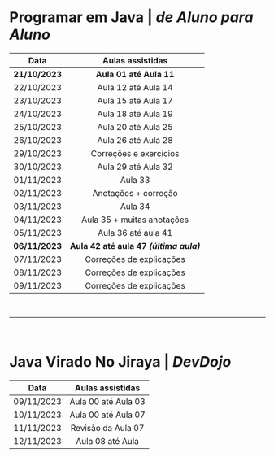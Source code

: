 # Programar em Java | _de Aluno para Aluno_
  Data        | Aulas assistidas    
:-----------: |:-----------------:
**21/10/2023**    | **Aula 01 até Aula 11**
22/10/2023    | Aula 12 até Aula 14
23/10/2023    | Aula 15 até Aula 17
24/10/2023    | Aula 18 até Aula 19
25/10/2023    | Aula 20 até Aula 25
26/10/2023    | Aula 26 até Aula 28
29/10/2023    | Correções e exercícios
30/10/2023    | Aula 29 até Aula 32
01/11/2023    | Aula 33
02/11/2023    | Anotações + correção 
03/11/2023    | Aula 34
04/11/2023    | Aula 35 + muitas anotações
05/11/2023    | Aula 36 até aula 41
**06/11/2023**    | **Aula 42 até aula 47 _(última aula)_**
07/11/2023    | Correções de explicações
08/11/2023    | Correções de explicações
09/11/2023    | Correções de explicações

</br>

______________

</br>

# Java Virado No Jiraya | _DevDojo_
  Data        | Aulas assistidas    
:-----------: |:-----------------:
09/11/2023    | Aula 00 até Aula 03
10/11/2023    | Aula 00 até Aula 07
11/11/2023    | Revisão da Aula 07
12/11/2023    | Aula 08 até Aula 






